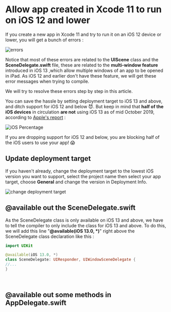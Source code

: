 # Allow app created in Xcode 11 to run on iOS 12 and lower

If you create a new app in Xcode 11 and try to run it on an iOS 12 device or lower, you will get a bunch of errors : 

![errors](https://iosimage.s3.amazonaws.com/2019/65-xcode11-ios12/spookyError.png)



Notice that most of these errors are related to the **UIScene** class and the **SceneDelegate.swift** file, these are related to the **multi-window feature** introduced in iOS 13 ,which allow multiple windows of an app to be opened in iPad. As iOS 12 and earlier don't have these feature, we will get these error messages when trying to compile.



We will try to resolve these errors step by step in this article.



You can save the hassle by setting deployment target to iOS 13 and above, and ditch support for iOS 12 and below 😈. But keep in mind that **half of the iOS devices** in circulation **are not** using iOS 13 as of mid October 2019, according to [Apple's report](https://developer.apple.com/support/app-store/) : 



![iOS Percentage](https://iosimage.s3.amazonaws.com/2019/65-xcode11-ios12/iOSPercentage.png)

If you are dropping support for iOS 12 and below, you are blocking half of the iOS users to use your app! 😱





## Update deployment target

If you haven't already, change the deployment target to the lowest iOS version you want to support, select the project name then select your app target, choose **General** and change the version in Deployment Info.

![change deployment target](https://iosimage.s3.amazonaws.com/2019/65-xcode11-ios12/deploymentTarget.png)



## @available out the SceneDelegate.swift

As the SceneDelegate class is only available on iOS 13 and above, we have to tell the compiler to only include the class for iOS 13 and above. To do this, we will add this line "**@available(iOS 13.0, *)**" right above the  SceneDelegate class declaration like this : 

```swift
import UIKit

@available(iOS 13.0, *)
class SceneDelegate: UIResponder, UIWindowSceneDelegate {
//...
}
```

<br>



## @available out some methods in AppDelegate.swift

